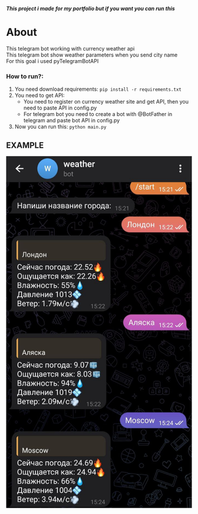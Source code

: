 ***This project i made for my portfolio but if you want you can run this***
# About
This telegram bot working with currency weather api  
This telegram bot show weather parameters when you send city name  
For this goal i used pyTelegramBotAPI

### How to run?:

1. You need download requirements:
    `pip install -r requirements.txt`
2. You need to get API:
   * You need to register on currency weather site and get API, then you need to paste API in config.py
   * For telegram bot you need to create a bot with @BotFather in telegram and paste bot API in config.py
3. Now you can run this:
   `python main.py`

## EXAMPLE
![example](photo_example.jpg)
